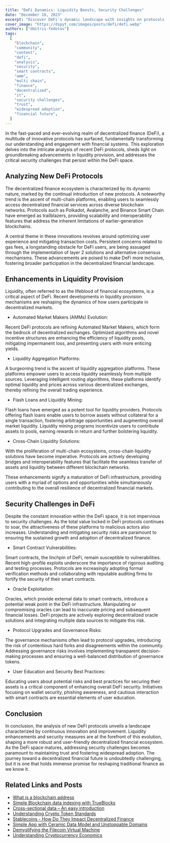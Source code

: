 ```yaml
---
title: "DeFi Dynamics: Liquidity Boosts, Security Challenges"
date: "December 16, 2023"
excerpt: "Discover DeFi's dynamic landscape with insights on protocols, liquidity, and security. A comprehensive view of the evolving decentralized financial ecosystem."
cover_image: "https://dspyt.com/images/posts/defi/defi.webp"
authors: ["dmitrii-fedotov"]
tags:
  [
    "blockchain",
    "community",
    "content",
    "defi",
    "analysis",
    "security",
    "smart contracts",
    "amm",
    "multi chain",
    "finance",
    "decentralized",
    "it",
    "security challenges",
    "trust",
    "widespread adoption",
    "financial future",
  ]
---
```


In the fast-paced and ever-evolving realm of decentralized finance (DeFi), a multitude of innovative protocols has surfaced, fundamentally transforming our understanding and engagement with financial systems. This exploration delves into the intricate analysis of recent DeFi protocols, sheds light on groundbreaking advancements in liquidity provision, and addresses the critical security challenges that persist within the DeFi space.

## Analyzing New DeFi Protocols

The decentralized finance ecosystem is characterized by its dynamic nature, marked by the continual introduction of new protocols. A noteworthy trend is the ascent of multi-chain platforms, enabling users to seamlessly access decentralized financial services across diverse blockchain networks. Protocols such as Polkadot, Avalanche, and Binance Smart Chain have emerged as trailblazers, providing scalability and interoperability features that address the inherent limitations of earlier-generation blockchains.

A central theme in these innovations revolves around optimizing user experience and mitigating transaction costs. Persistent concerns related to gas fees, a longstanding obstacle for DeFi users, are being assuaged through the implementation of layer 2 solutions and alternative consensus mechanisms. These advancements are poised to make DeFi more inclusive, fostering broader participation in the decentralized financial landscape.

## Enhancements in Liquidity Provision

Liquidity, often referred to as the lifeblood of financial ecosystems, is a critical aspect of DeFi. Recent developments in liquidity provision mechanisms are reshaping the dynamics of how users participate in decentralized markets.

- Automated Market Makers (AMMs) Evolution:

Recent DeFi protocols are refining Automated Market Makers, which form the bedrock of decentralized exchanges. Optimized algorithms and novel incentive structures are enhancing the efficiency of liquidity pools, mitigating impermanent loss, and presenting users with more enticing yields.

- Liquidity Aggregation Platforms:

A burgeoning trend is the ascent of liquidity aggregation platforms. These platforms empower users to access liquidity seamlessly from multiple sources. Leveraging intelligent routing algorithms, these platforms identify optimal liquidity and prices across various decentralized exchanges, thereby refining the overall trading experience.

- Flash Loans and Liquidity Mining:

Flash loans have emerged as a potent tool for liquidity providers. Protocols offering flash loans enable users to borrow assets without collateral for a single transaction, fostering arbitrage opportunities and augmenting overall market liquidity. Liquidity mining programs incentivize users to contribute assets to pools, earning rewards in return and further bolstering liquidity.

- Cross-Chain Liquidity Solutions:

With the proliferation of multi-chain ecosystems, cross-chain liquidity solutions have become imperative. Protocols are actively developing bridges and interoperability features that facilitate the seamless transfer of assets and liquidity between different blockchain networks.

These enhancements signify a maturation of DeFi infrastructure, providing users with a myriad of options and opportunities while simultaneously contributing to the overall resilience of decentralized financial markets.

## Security Challenges in DeFi

Despite the constant innovation within the DeFi space, it is not impervious to security challenges. As the total value locked in DeFi protocols continues to soar, the attractiveness of these platforms to malicious actors also increases. Understanding and mitigating security risks are paramount to ensuring the sustained growth and adoption of decentralized finance.

- Smart Contract Vulnerabilities:

Smart contracts, the linchpin of DeFi, remain susceptible to vulnerabilities. Recent high-profile exploits underscore the importance of rigorous auditing and testing processes. Protocols are increasingly adopting formal verification methods and collaborating with reputable auditing firms to fortify the security of their smart contracts.

- Oracle Exploitation:

Oracles, which provide external data to smart contracts, introduce a potential weak point in the DeFi infrastructure. Manipulating or compromising oracles can lead to inaccurate pricing and subsequent financial losses. DeFi projects are actively exploring decentralized oracle solutions and integrating multiple data sources to mitigate this risk.

- Protocol Upgrades and Governance Risks:

The governance mechanisms often lead to protocol upgrades, introducing the risk of contentious hard forks and disagreements within the community. Addressing governance risks involves implementing transparent decision-making processes and ensuring a well-balanced distribution of governance tokens.

- User Education and Security Best Practices:

Educating users about potential risks and best practices for securing their assets is a critical component of enhancing overall DeFi security. Initiatives focusing on wallet security, phishing awareness, and cautious interaction with smart contracts are essential elements of user education.

## Conclusion

In conclusion, the analysis of new DeFi protocols unveils a landscape characterized by continuous innovation and improvement. Liquidity enhancements and security measures are at the forefront of this evolution, shaping a more robust and user-friendly decentralized financial ecosystem. As the DeFi space matures, addressing security challenges becomes paramount to maintaining trust and fostering widespread adoption. The journey toward a decentralized financial future is undoubtedly challenging, but it is one that holds immense promise for reshaping traditional finance as we know it.

## Related Links and Posts

- [What is a blockchain address](https://dspyt.com/what-is-blockchain-address)
- [Simple Blockchain data indexing with TrueBlocks](https://dspyt.com/blockchain-data-indexer-with-trueblocks)
- [Cross-sectional data – An easy introduction](https://dspyt.com/cross-sectional-data-an-easy-introduction)
- [Understanding Crypto Token Standards](https://dspyt.com/understanding-crypto-token-standards)
- [Stablecoins - How Do They Impact Decentralized Finance](https://dspyt.com/stablecoins)
- [Simple App with Ceramic Data Model and Unstoppable Domains](https://dspyt.com/simple-app-with-ceramic-data-model-and-unstoppable-domains)
- [Demystifying the Filecoin Virtual Machine](https://dspyt.com/Filecoin-architecture)
- [Understanding Cryptocurrency Economics](https://dspyt.com/unraveling-tokenomics)
